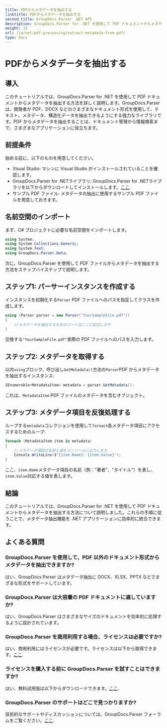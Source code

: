 ```yaml
---
title: PDFからメタデータを抽出する
linktitle: PDFからメタデータを抽出する
second_title: GroupDocs.Parser .NET API
description: GroupDocs.Parser for .NET を使用して PDF ドキュメントからメタデータを抽出する方法を学びます。この包括的なガイドでは、手順と前提条件を段階的に説明します。
weight: 13
url: /ja/net/pdf-processing/extract-metadata-from-pdf/
type: docs
---
```

# PDFからメタデータを抽出する

## 導入
このチュートリアルでは、GroupDocs.Parser for .NET を使用して PDF ドキュメントからメタデータを抽出する方法を詳しく説明します。GroupDocs.Parser は、開発者が PDF、DOCX などのさまざまなドキュメント形式を使用して、テキスト、メタデータ、構造化データを抽出できるようにする強力なライブラリです。PDF からメタデータを抽出することは、ドキュメント管理から情報検索まで、さまざまなアプリケーションに役立ちます。
## 前提条件
始める前に、以下のものを用意してください。
- Visual Studio: マシンに Visual Studio がインストールされていることを確認します。
-  GroupDocs.Parser for .NETライブラリ: GroupDocs.Parser for .NETライブラリを以下からダウンロードしてインストールします。[ここ](https://releases.groupdocs.com/parser/net/).
- サンプル PDF ファイル: メタデータの抽出に使用するサンプル PDF ファイルを用意しておきます。

## 名前空間のインポート
まず、C# プロジェクトに必要な名前空間をインポートします。
```csharp
using System;
using System.Collections.Generic;
using System.Text;
using GroupDocs.Parser.Data;
```

次に、GroupDocs.Parser を使用して PDF ファイルからメタデータを抽出する方法をステップバイステップで説明します。
## ステップ1: パーサーインスタンスを作成する
インスタンスを初期化する`Parser` PDF ファイルへのパスを指定してクラスを作成します。
```csharp
using (Parser parser = new Parser("YourSampleFile.pdf"))
{
    //メタデータを抽出するためのコードはここに記述します
}
```
交換する`"YourSampleFile.pdf"`実際の PDF ファイルへのパスを入力します。
## ステップ2: メタデータを取得する
以内`using`ブロック、呼び出し`GetMetadata()`方法の`Parser`PDF からメタデータを抽出するインスタンス:
```csharp
IEnumerable<MetadataItem> metadata = parser.GetMetadata();
```
これは、`MetadataItem` PDF ファイルのメタデータを含むオブジェクト。
## ステップ3: メタデータ項目を反復処理する
ループする`metadata`コレクションを使用して`foreach`各メタデータ項目にアクセスするためのループ:
```csharp
foreach (MetadataItem item in metadata)
{
    //メタデータ項目の名前と値をコンソールに出力します
    Console.WriteLine($"{item.Name}: {item.Value}");
}
```
ここ、`item.Name`メタデータ項目の名前（例："著者"、"タイトル"）を表し、`item.Value`対応する値を表します。

## 結論
このチュートリアルでは、GroupDocs.Parser for .NET を使用して PDF ドキュメントからメタデータを抽出する方法について説明しました。これらの手順に従うことで、メタデータ抽出機能を .NET アプリケーションに効率的に統合できます。

## よくある質問
### GroupDocs.Parser を使用して、PDF 以外のドキュメント形式からメタデータを抽出できますか?
はい、GroupDocs.Parser はメタデータ抽出に DOCX、XLSX、PPTX などさまざまな形式をサポートしています。
### GroupDocs.Parser は大容量の PDF ドキュメントに適していますか?
はい、GroupDocs.Parser はさまざまなサイズのドキュメントを効率的に処理するように設計されています。
### GroupDocs.Parser を商用利用する場合、ライセンスは必要ですか?
はい、商用利用にはライセンスが必要です。ライセンスは以下から取得できます。[ここ](https://purchase.groupdocs.com/buy).
### ライセンスを購入する前に GroupDocs.Parser を試すことはできますか?
はい、無料試用版は以下からダウンロードできます。[ここ](https://releases.groupdocs.com/).
### GroupDocs.Parser のサポートはどこで見つかりますか?
技術的なサポートやディスカッションについては、GroupDocs.Parser フォーラムをご覧ください。[ここ](https://forum.groupdocs.com/c/parser/17).